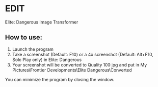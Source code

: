 # EDIT
Elite: Dangerous Image Transformer

## How to use:

1. Launch the program
2. Take a screenshot (Default: F10) or a 4x screenshot (Default: Alt+F10, Solo Play only) in Elite: Dangerous
3. Your screenshot will be converted to Quality 100 jpg and put in My Pictures\Frontier Developments\Elite Dangerous\Converted

You can minimize the program by closing the window.
